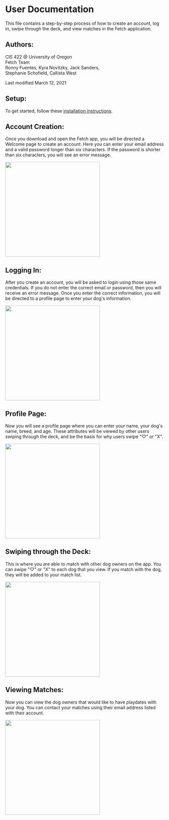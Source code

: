 # User Documentation

This file contains a step-by-step process of how to create an account, log in, swipe through the deck, and view matches in the Fetch application.

## Authors:

CIS 422 @ University of Oregon  
Fetch Team  
Ronny Fuentes, Kyra Novitzky, Jack Sanders,  
Stephanie Schofield, Callista West

Last modified March 12, 2021

## Setup:

To get started, follow these [installation instructions](https://github.com/JackSanders1998/CIS422Proj2/blob/main/README.md).    

## Account Creation:

Once you download and open the Fetch app, you will be directed a Welcome page to create an account. Here you can enter your email address and a valid password longer than six characters. If the password is shorter than six characters, you will see an error message. 

<img src="https://github.com/JackSanders1998/CIS422Proj2/blob/main/docs/mockup_images/account_creation.png" width="300" />

## Logging In:

After you create an account, you will be asked to login using those same credentials. If you do not enter the correct email or password, then you will receive an error message. Once you enter the correct information, you will be directed to a profile page to enter your dog's information. 

<img src="https://github.com/JackSanders1998/CIS422Proj2/blob/main/docs/mockup_images/sign_in.png" width="300" />

## Profile Page:

Now you will see a profile page where you can enter your name, your dog's name, breed, and age. These attributes will be viewed by other users swiping through the deck, and be the basis for why users swipe "♡" or "X". 

<img src="https://github.com/JackSanders1998/CIS422Proj2/blob/main/docs/mockup_images/profile_page.png" width="300" />

## Swiping through the Deck:

This is where you are able to match with other dog owners on the app. You can swipe "♡" or "X" to each dog that you view. If you match with the dog, they will be added to your match list. 

<img src="https://github.com/JackSanders1998/CIS422Proj2/blob/main/docs/mockup_images/deck.png" width="300" />

## Viewing Matches:

Now you can view the dog owners that would like to have playdates with your dog. You can contact your matches using their email address listed with their account. 

<img src="https://github.com/JackSanders1998/CIS422Proj2/blob/main/docs/mockup_images/view_matches.png" width="300" />
